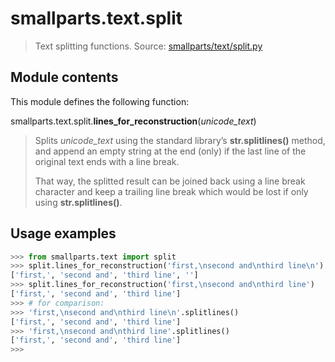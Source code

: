 # smallparts.text.split

> Text splitting functions.
> Source: [smallparts/text/split.py](https://github.com/blackstream-x/smallparts/blob/master/smallparts/text/split.py)

## Module contents

This module defines the following function:

smallparts.text.split.**lines_for_reconstruction**(*unicode_text*)

> Splits *unicode_text* using the standard library’s **str.splitlines()** method,
> and append an empty string at the end (only) if the last line
> of the original text ends with a line break.
>
> That way, the splitted result can be joined back using a line break character
> and keep a trailing line break which would be lost if only using
> **str.splitlines()**.

## Usage examples

```python
>>> from smallparts.text import split
>>> split.lines_for_reconstruction('first,\nsecond and\nthird line\n')
['first,', 'second and', 'third line', '']
>>> split.lines_for_reconstruction('first,\nsecond and\nthird line')
['first,', 'second and', 'third line']
>>> # for comparison:
>>> 'first,\nsecond and\nthird line\n'.splitlines()
['first,', 'second and', 'third line']
>>> 'first,\nsecond and\nthird line'.splitlines()
['first,', 'second and', 'third line']
>>> 
```

